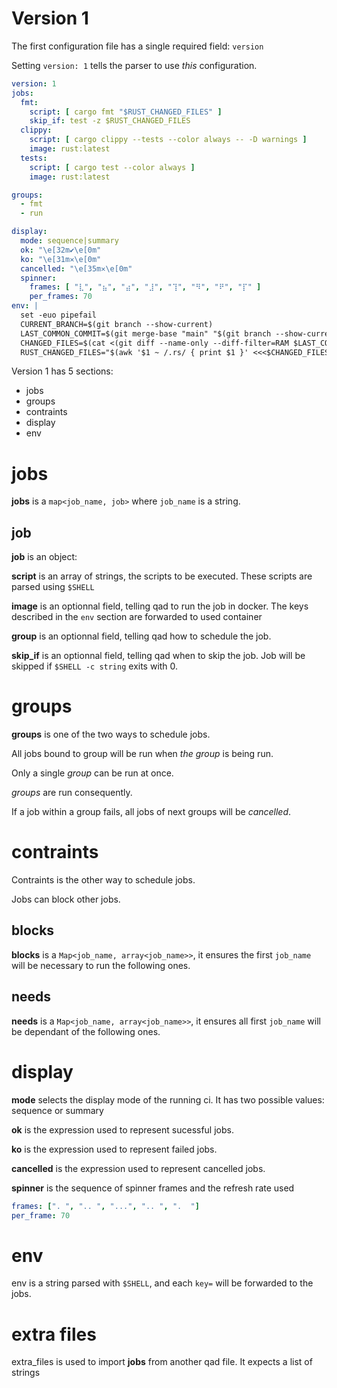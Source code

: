 # Version 1

The first configuration file has a single required field: `version`

Setting `version: 1` tells the parser to use _this_ configuration. 

```qad.yaml
version: 1
jobs:
  fmt:
    script: [ cargo fmt "$RUST_CHANGED_FILES" ]
    skip_if: test -z $RUST_CHANGED_FILES
  clippy:
    script: [ cargo clippy --tests --color always -- -D warnings ]
    image: rust:latest
  tests:
    script: [ cargo test --color always ]
    image: rust:latest

groups:
  - fmt
  - run

display:
  mode: sequence|summary
  ok: "\e[32m✔\e[0m"
  ko: "\e[31m✕\e[0m"
  cancelled: "\e[35m✕\e[0m"
  spinner:
    frames: [ "⣇", "⣦", "⣴", "⣸", "⢹", "⠻", "⠟", "⡏" ]
    per_frames: 70
env: |
  set -euo pipefail
  CURRENT_BRANCH=$(git branch --show-current)
  LAST_COMMON_COMMIT=$(git merge-base "main" "$(git branch --show-current)")
  CHANGED_FILES=$(cat <(git diff --name-only --diff-filter=RAM $LAST_COMMON_COMMIT) <(git ls-files -o --exclude-standard))
  RUST_CHANGED_FILES="$(awk '$1 ~ /.rs/ { print $1 }' <<<$CHANGED_FILES)"
```

Version 1 has 5 sections:

- jobs
- groups
- contraints
- display
- env

# jobs

**jobs** is a `map<job_name, job>` where `job_name` is a string.

## job

**job** is an object:

**script** is an array of strings, the scripts to be executed. These scripts are parsed using `$SHELL`

**image** is an optionnal field, telling qad to run the job in docker. The keys described in the `env` section are forwarded to used container

**group** is an optionnal field, telling qad how to schedule the job.

**skip_if** is an optionnal field, telling qad when to skip the job. Job will be skipped if `$SHELL -c string` exits with 0.

# groups

**groups** is one of the two ways to schedule jobs.

All jobs bound to group will be run when _the group_ is being run.

Only a single _group_ can be run at once.

_groups_ are run consequently.

If a job within a group fails, all jobs of next groups will be _cancelled_.

# contraints

Contraints is the other way to schedule jobs.

Jobs can block other jobs.

## blocks

**blocks** is a `Map<job_name, array<job_name>>`, it ensures the first `job_name` will be necessary to run the following ones.

## needs

**needs** is a `Map<job_name, array<job_name>>`, it ensures all first `job_name` will be dependant of the following ones.

# display

**mode** selects the display mode of the running ci. It has two possible values: sequence or summary

**ok** is the expression used to represent sucessful jobs.

**ko** is the expression used to represent failed jobs.

**cancelled** is the expression used to represent cancelled jobs.

**spinner** is the sequence of spinner frames and the refresh rate used

```yaml
frames: [". ", ".. ", "...", ".. ", ".  "]
per_frame: 70
```
# env

env is a string parsed with `$SHELL`, and each `key=` will be forwarded to the jobs.

# extra files

extra_files is used to import **jobs** from another qad file. It expects a list of strings
